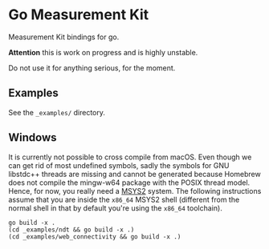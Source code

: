 # Go Measurement Kit

Measurement Kit bindings for go.

**Attention** this is work on progress and is highly unstable.

Do not use it for anything serious, for the moment.

## Examples

See the `_examples/` directory.

## Windows

It is currently not possible to cross compile from macOS. Even
though we can get rid of most undefined symbols, sadly the symbols
for GNU libstdc++ threads are missing and cannot be generated because
Homebrew does not compile the mingw-w64 package with the POSIX
thread model. Hence, for now, you really need a
[MSYS2](https://www.msys2.org/) system. The following instructions
assume that you are inside the `x86_64` MSYS2 shell (different from the
normal shell in that by default you're using the `x86_64` toolchain).

```
go build -x .
(cd _examples/ndt && go build -x .)
(cd _examples/web_connectivity && go build -x .)
```
